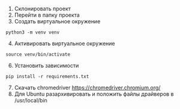 1. Склонировать проект
2. Перейти в папку проекта
3. Создать виртуальное окружение 
```
python3 -m venv venv
```
4. Активировать виртуальное окружение
```
source venv/bin/activate
```
6. Установить зависимости
```
pip install -r requirements.txt
```
7. Скачать chromedriver https://chromedriver.chromium.org/
8. Для Ubuntu разархивировать и положить файлы драйверов в /usr/local/bin